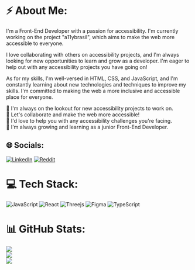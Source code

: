 # ⚡️ About Me:

I'm a Front-End Developer with a passion for accessibility. I'm currently working on the project "a11ybrasil", which aims to make the web more accessible to everyone.

I love collaborating with others on accessibility projects, and I'm always looking for new opportunities to learn and grow as a developer. I'm eager to help out with any accessibility projects you have going on!

As for my skills, I'm well-versed in HTML, CSS, and JavaScript, and I'm constantly learning about new technologies and techniques to improve my skills. I'm committed to making the web a more inclusive and accessible place for everyone.

🔭 I'm always on the lookout for new accessibility projects to work on.<br>👯 Let's collaborate and make the web more accessible!<br>🤝 I'd love to help you with any accessibility challenges you're facing.<br>🌱 I'm always growing and learning as a junior Front-End Developer.<br>


## 🌐 Socials:
[![LinkedIn](https://img.shields.io/badge/LinkedIn-%230077B5.svg?logo=linkedin&logoColor=white)](https://linkedin.com/in/cedricsantos) [![Reddit](https://img.shields.io/badge/Reddit-%23FF4500.svg?logo=Reddit&logoColor=white)](https://reddit.com/user/CeedMoonDev) 

# 💻 Tech Stack:
![JavaScript](https://img.shields.io/badge/javascript-%23323330.svg?style=for-the-badge&logo=javascript&logoColor=%23F7DF1E) ![React](https://img.shields.io/badge/react-%2320232a.svg?style=for-the-badge&logo=react&logoColor=%2361DAFB) ![Threejs](https://img.shields.io/badge/threejs-black?style=for-the-badge&logo=three.js&logoColor=white) 	![Figma](https://img.shields.io/badge/figma-%23F24E1E.svg?style=for-the-badge&logo=figma&logoColor=white) ![TypeScript](https://img.shields.io/badge/typescript-%23007ACC.svg?style=for-the-badge&logo=typescript&logoColor=white)
# 📊 GitHub Stats:
![](https://github-readme-stats.vercel.app/api?username=Cedric-Santos&theme=default&hide_border=false&include_all_commits=true&count_private=false)<br/>
![](https://github-readme-streak-stats.herokuapp.com/?user=Cedric-Santos&theme=default&hide_border=false)<br/>
![](https://github-readme-stats.vercel.app/api/top-langs/?username=Cedric-Santos&theme=default&hide_border=false&include_all_commits=true&count_private=false&layout=compact)

<!-- Proudly created with GPRM ( https://gprm.itsvg.in ) -->
